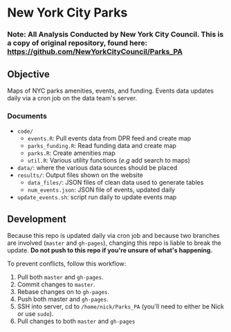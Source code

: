 # New York City Parks

### Note: All Analysis Conducted by New York City Council. This is a copy of original repository, found here: https://github.com/NewYorkCityCouncil/Parks_PA

## Objective

Maps of NYC parks amenities, events, and funding. Events data updates daily via a cron job on the data team's server.

### Documents

- `code/`
  - `events.R`: Pull events data from DPR feed and create map
  - `parks_funding.R`: Read funding data and create map
  - `parks.R`: Create amenities map
  - `util.R`: Various utility functions (*e.g* add search to maps)
- `data/`: where the various data sources should be placed
- `results/`: Output files shown on the website
  - `data_files/`: JSON files of clean data used to generate tables
  - `num_events.json`: JSON file of events, updated daily
- `update_events.sh`: script run daily to update events map

## Development

Because this repo is updated daily via cron job and because two branches are involved (`master` and `gh-pages`), changing this repo is liable to break the update. **Do not push to this repo if you're unsure of what's happening.**

To prevent conflicts, follow this workflow:

1. Pull both `master` and `gh-pages`.
2. Commit changes to `master`.
3. Rebase changes on to `gh-pages`.
4. Push both master and `gh-pages`.
5. SSH into server, cd to `/home/nick/Parks_PA` (you'll need to either be Nick or use `sudo`).
6. Pull changes to both `master` and `gh-pages`
